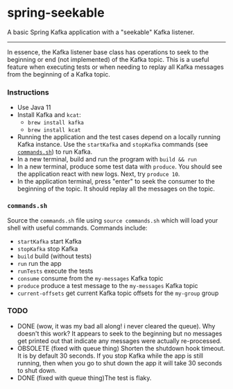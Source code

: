 # spring-seekable

A basic Spring Kafka application with a "seekable" Kafka listener.

---

In essence, the Kafka listener base class has operations to seek to the beginning or end (not implemented) of the 
Kafka topic. This is a useful feature when executing tests or when needing to replay all Kafka 
messages from the beginning of a Kafka topic.

### Instructions

* Use Java 11
* Install Kafka and `kcat`:
  * `brew install kafka`
  * `brew install kcat`
* Running the application and the test cases depend on a locally running Kafka instance. Use the `startKafka` and 
  `stopKafka` commands (see [`commands.sh`](#commandssh)) to run Kafka.
* In a new terminal, build and run the program with `build && run`
* In a new terminal, produce some test data with `produce`. You should see the application react with new logs. Next,
  try `produce 10`.
* In the application terminal, press "enter" to seek the consumer to the beginning of the topic. It should replay all 
  the messages on the topic.

### `commands.sh`

Source the `commands.sh` file using `source commands.sh` which will load your shell with useful 
commands. Commands include:

  * `startKafka` start Kafka
  * `stopKafka` stop Kafka
  * `build` build (without tests)
  * `run` run the app
  * `runTests` execute the tests
  * `consume` consume from the `my-messages` Kafka topic
  * `produce` produce a test message to the `my-messages` Kafka topic 
  * `current-offsets` get current Kafka topic offsets for the `my-group` group 
  
### TODO

  * DONE (wow, it was my bad all along! i never cleared the queue). Why doesn't this work? It appears to seek to the beginning but no messages get printed out that indicate any
    messages were actually re-processed.
  * OBSOLETE (fixed with queue thing) Shorten the shutdown hook timeout. It is by default 30 seconds. If you stop Kafka while the app is still running,
    then when you go to shut down the app it will take 30 seconds to shut down.
  * DONE (fixed with queue thing)The test is flaky.
